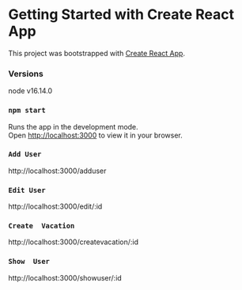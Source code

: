 # Getting Started with Create React App

This project was bootstrapped with [Create React App](https://github.com/facebook/create-react-app).

### Versions

node v16.14.0

### `npm start`

Runs the app in the development mode.\
Open [http://localhost:3000](http://localhost:3000) to view it in your browser.

### `Add User`
http://localhost:3000/adduser

### `Edit User`
http://localhost:3000/edit/:id

### `Create  Vacation`
http://localhost:3000/createvacation/:id

### `Show  User`
http://localhost:3000/showuser/:id
